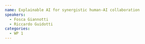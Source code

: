 ```yaml
---
name: Explainable AI for synergistic human-AI collaboration
speakers:
  - Fosca Giannotti
  - Riccardo Guidotti
categories:
  - WP 1
---
```

